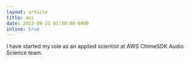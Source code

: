 ```yaml
---
layout: article
title: aws
date: 2023-09-25 01:30:00-0400
inline: true
---
```


I have started my role as an applied scientist at AWS ChimeSDK Audio Science team.
